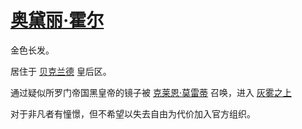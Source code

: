 # [奥黛丽·霍尔](../人物/奥黛丽·霍尔.md)

金色长发。

居住于 [贝克兰德](../地区/贝克兰德.md) 皇后区。

通过疑似所罗门帝国黑皇帝的镜子被 [克莱恩·莫雷蒂](../人物/克莱恩·莫雷蒂.md) 召唤，进入 [灰雾之上](../特殊地点/灰雾之上.md)

对于非凡者有憧憬，但不希望以失去自由为代价加入官方组织。

